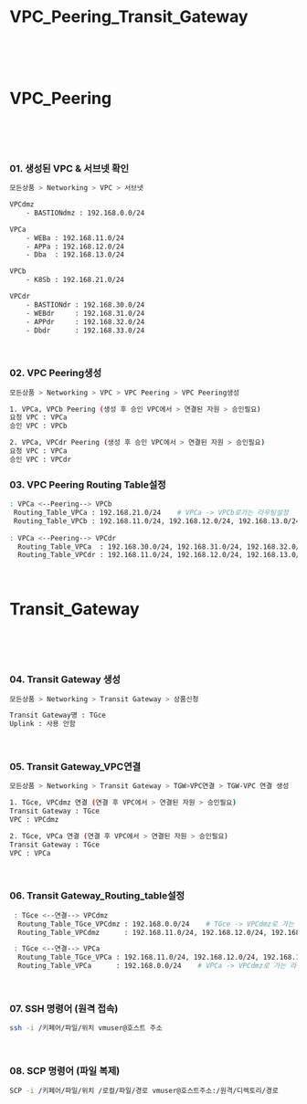 <h1>VPC_Peering_Transit_Gateway</h1>
</br>
</br>
</br>

<h1>VPC_Peering</h1>
</br>
</br>
</br>

<h3>01. 생성된 VPC & 서브넷 확인</h3>

```bash
모든상품 > Networking > VPC > 서브넷

VPCdmz
    - BASTIONdmz : 192.168.0.0/24

VPCa
    - WEBa : 192.168.11.0/24
    - APPa : 192.168.12.0/24
    - Dba  : 192.168.13.0/24

VPCb
    - K8Sb : 192.168.21.0/24

VPCdr
    - BASTIONdr : 192.168.30.0/24
    - WEBdr     : 192.168.31.0/24
    - APPdr     : 192.168.32.0/24
    - Dbdr      : 192.168.33.0/24
```

</br> 

<h3>02. VPC Peering생성</h3>

```bash
모든상품 > Networking > VPC > VPC Peering > VPC Peering생성

1. VPCa, VPCb Peering (생성 후 승인 VPC에서 > 연결된 자원 > 승인필요)
요청 VPC : VPCa
승인 VPC : VPCb

2. VPCa, VPCdr Peering (생성 후 승인 VPC에서 > 연결된 자원 > 승인필요)
요청 VPC : VPCa
승인 VPC : VPCdr

```

<h3>03. VPC Peering Routing Table설정</h3>

```bash
: VPCa <--Peering--> VPCb
 Routing_Table_VPCa : 192.168.21.0/24    # VPCa -> VPCb로가는 라우팅설정
 Routing_Table_VPCb : 192.168.11.0/24, 192.168.12.0/24, 192.168.13.0/24    # VPCb -> VPCa로가는 라우팅설정
 
: VPCa <--Peering--> VPCdr
  Routing_Table_VPCa  : 192.168.30.0/24, 192.168.31.0/24, 192.168.32.0/24, 192.168.33.0/24    # VPCa -> VPCdr로 가는 라우팅 설정
  Routing_Table_VPCdr : 192.168.11.0/24, 192.168.12.0/24, 192.168.13.0/24    # VPCdr -> VPCa로 가는 라우팅 설정
```

</br>

<h1>Transit_Gateway</h1>
</br>
</br>
</br>

<h3>04. Transit Gateway 생성</h3>

```bash
모든상품 > Networking > Transit Gateway > 상품신청

Transit Gateway명 : TGce
Uplink : 사용 안함
```

</br>

<h3>05. Transit Gateway_VPC연결</h3>

```bash
모든상품 > Networking > Transit Gateway > TGW>VPC연결 > TGW-VPC 연결 생성

1. TGce, VPCdmz 연결 (연결 후 VPC에서 > 연결된 자원 > 승인필요)
Transit Gateway : TGce
VPC : VPCdmz

2. TGce, VPCa 연결 (연결 후 VPC에서 > 연결된 자원 > 승인필요)
Transit Gateway : TGce
VPC : VPCa
```

</br>

<h3>06. Transit Gateway_Routing_table설정</h3>

```bash
 : TGce <--연결--> VPCdmz
  Routung_Table_TGce_VPCdmz : 192.168.0.0/24    # TGce -> VPCdmz로 가는 라우팅 설정
  Routing_Table_VPCdmz      : 192.168.11.0/24, 192.168.12.0/24, 192.168.13.0/24    # VPCdmz -> VPCa로 가는 라우팅 설정

 : TGce <--연결--> VPCa
  Routung_Table_TGce_VPCa : 192.168.11.0/24, 192.168.12.0/24, 192.168.13.0/24    # TGce -> VPCa로 가는 라우팅 설정
  Routing_Table_VPCa      : 192.168.0.0/24    # VPCa -> VPCdmz로 가는 라우팅 설정

```

</br>

<h3>07. SSH 명령어 (원격 접속)</h3>

```bash
ssh -i /키페어/파일/위치 vmuser@호스트 주소
```

</br>

<h3>08. SCP 명령어 (파일 복제)</h3>

```bash
SCP -i /키페어/파일/위치 /로컬/파일/경로 vmuser@호스트주소:/원격/디렉토리/경로
```




















